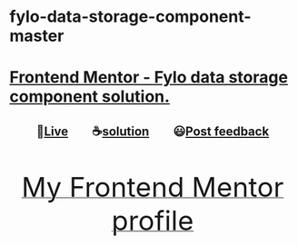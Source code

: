 # fylo-data-storage-component-master
# [Frontend Mentor - Fylo data storage component solution.](https://www.frontendmentor.io/challenges/fylo-data-storage-component-1dZPRbV5n"challenge "challenge link")

<h2 align="center">🔴<a href="https://momenkamal221.github.io/fylo-data-storage-component-master/">Live</a>&emsp;&emsp;☕<a href="https://github.com/momenkamal221/fylo-data-storage-component-master">solution</a>&emsp;&emsp;😃<a href="https://www.frontendmentor.io/solutions/fylo-data-storage-component-VO8L_f38DN">Post feedback</a></h2><br>
<p align="center"><a href="https://www.frontendmentor.io/profile/momenkamal221"><font size="7">My Frontend Mentor profile</font></a></p>
